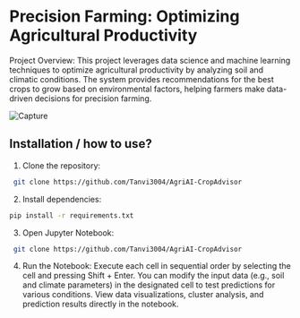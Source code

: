
# Precision Farming: Optimizing Agricultural Productivity

Project Overview: 
This project leverages data science and machine learning techniques to optimize agricultural productivity by analyzing soil and climatic conditions. The system provides recommendations for the best crops to grow based on environmental factors, helping farmers make data-driven decisions for precision farming.

![Capture](https://www.google.com/search?sca_esv=4518de3dcf4930bc&sxsrf=ADLYWIKVai8S1qoYfIwDWNRoNH3-_SGEHA:1737426396571&q=crop+recommendation+system+using+machine+learning+image&udm=2&fbs=AEQNm0Aa4sjWe7Rqy32pFwRj0UkWd8nbOJfsBGGB5IQQO6L3JyWp6w6_rxLPe8F8fpm5a57iruiBaetC-P1z8A1EgSEtGoKiI-tyuuiDuAjQZN76zaAbPytU70vrRXfg6Tgzjij5R_Re136YiAiZQmK01ZhFDaBKvuWzjRrVqF2bxrJnMYbpGsRQzdzMtgTRsg_T6B4z0T9loWGkBjDF7Xezy_v0ygoVag&sa=X&ved=2ahUKEwiDn8PZ4YWLAxU3KFkFHXseET0QtKgLegQIGBAB&biw=1440&bih=778&dpr=2#vhid=Sb42knJR7bThyM&vssid=mosaic)


## Installation / how to use?

1. Clone the repository:

```bash
 git clone https://github.com/Tanvi3004/AgriAI-CropAdvisor
```
2. Install dependencies:

```bash
pip install -r requirements.txt

```
3. Open Jupyter Notebook:

```bash
 git clone https://github.com/Tanvi3004/AgriAI-CropAdvisor
```
4. Run the Notebook:
Execute each cell in sequential order by selecting the cell and pressing Shift + Enter.
You can modify the input data (e.g., soil and climate parameters) in the designated cell to test predictions for various conditions.
View data visualizations, cluster analysis, and prediction results directly in the notebook.

